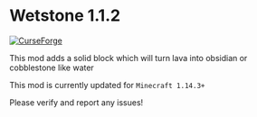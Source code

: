 Wetstone 1.1.2
=========
[![ CurseForge](http://cf.way2muchnoise.eu/284742.svg)](https://minecraft.curseforge.com/projects/wetstone)

This mod adds a solid block which will turn lava into obsidian or cobblestone like water 

This mod is currently updated for `Minecraft 1.14.3+` 

Please verify and report any issues!
